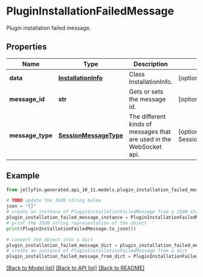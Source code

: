 # PluginInstallationFailedMessage

Plugin installation failed message.

## Properties

Name | Type | Description | Notes
------------ | ------------- | ------------- | -------------
**data** | [**InstallationInfo**](InstallationInfo.md) | Class InstallationInfo. | [optional] 
**message_id** | **str** | Gets or sets the message id. | [optional] 
**message_type** | [**SessionMessageType**](SessionMessageType.md) | The different kinds of messages that are used in the WebSocket api. | [optional] [readonly] [default to SessionMessageType.PACKAGEINSTALLATIONFAILED]

## Example

```python
from jellyfin.generated.api_10_11.models.plugin_installation_failed_message import PluginInstallationFailedMessage

# TODO update the JSON string below
json = "{}"
# create an instance of PluginInstallationFailedMessage from a JSON string
plugin_installation_failed_message_instance = PluginInstallationFailedMessage.from_json(json)
# print the JSON string representation of the object
print(PluginInstallationFailedMessage.to_json())

# convert the object into a dict
plugin_installation_failed_message_dict = plugin_installation_failed_message_instance.to_dict()
# create an instance of PluginInstallationFailedMessage from a dict
plugin_installation_failed_message_from_dict = PluginInstallationFailedMessage.from_dict(plugin_installation_failed_message_dict)
```
[[Back to Model list]](README.md#documentation-for-models) [[Back to API list]](README.md#documentation-for-api-endpoints) [[Back to README]](README.md)


